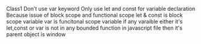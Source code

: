 
Class1
Don't use var keyword
Only use let and const for variable declaration
Because issue of block scope and functional scope
let & const is block scope variable 
var is funcitonal scope variable
if any varaible either it's let,const or var is not in any bounded function in javascript file then it's parent object is window




